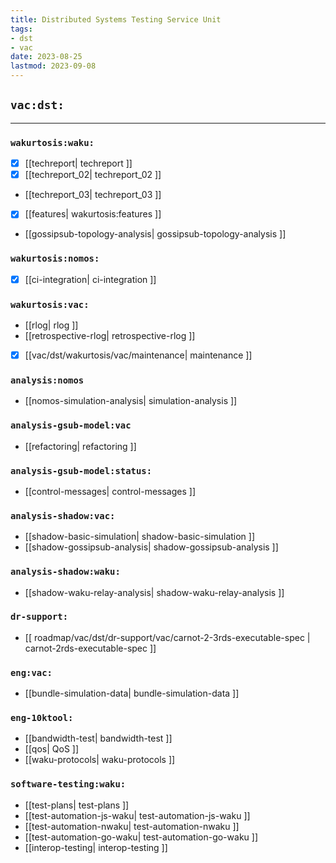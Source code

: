 ```yaml
---
title: Distributed Systems Testing Service Unit
tags:
- dst
- vac
date: 2023-08-25
lastmod: 2023-09-08
---
```


## `vac:dst:`
---

### `wakurtosis:waku:`

* [x] [[techreport| techreport ]]
* [x] [[techreport_02| techreport_02 ]]
* [[techreport_03| techreport_03 ]]
* [x] [[features| wakurtosis:features ]]
* [[gossipsub-topology-analysis| gossipsub-topology-analysis ]]

### `wakurtosis:nomos:`
* [x] [[ci-integration| ci-integration ]]

### `wakurtosis:vac:`
* [[rlog| rlog ]]
* [[retrospective-rlog| retrospective-rlog ]]
* [x] [[vac/dst/wakurtosis/vac/maintenance| maintenance ]]

### `analysis:nomos`
* [[nomos-simulation-analysis| simulation-analysis ]]

### `analysis-gsub-model:vac`
* [[refactoring| refactoring ]]

### `analysis-gsub-model:status:`
* [[control-messages| control-messages ]]

### `analysis-shadow:vac:`
* [[shadow-basic-simulation| shadow-basic-simulation ]]
* [[shadow-gossipsub-analysis| shadow-gossipsub-analysis ]]

### `analysis-shadow:waku:`
* [[shadow-waku-relay-analysis| shadow-waku-relay-analysis ]]

### `dr-support:`
* [[ roadmap/vac/dst/dr-support/vac/carnot-2-3rds-executable-spec | carnot-2rds-executable-spec ]]

### `eng:vac:`
* [[bundle-simulation-data| bundle-simulation-data ]]

### `eng-10ktool:`
* [[bandwidth-test| bandwidth-test ]]
* [[qos| QoS ]]
* [[waku-protocols| waku-protocols ]]


### `software-testing:waku:`
* [[test-plans| test-plans ]]
* [[test-automation-js-waku| test-automation-js-waku ]]
* [[test-automation-nwaku| test-automation-nwaku ]]
* [[test-automation-go-waku| test-automation-go-waku ]]
* [[interop-testing| interop-testing ]]

